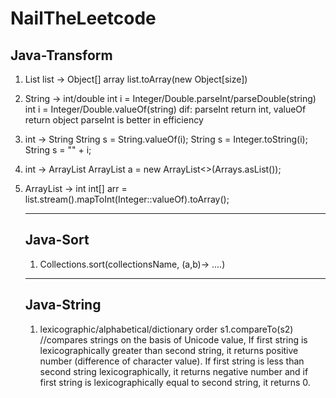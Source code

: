 # NailTheLeetcode

## Java-Transform

1. List<Object> list -> Object[] array
list.toArray(new Object[size])

2. String -> int/double
int i = Integer/Double.parseInt/parseDouble(string)
int i = Integer/Double.valueOf(string)
dif: parseInt return int, valueOf return object
parseInt is better in efficiency

3. int -> String
String s = String.valueOf(i);
String s = Integer.toString(i);
String s = "" + i;

4. int -> ArrayList
ArrayList<Integer> a = new ArrayList<>(Arrays.asList());

5. ArrayList -> int
int[] arr = list.stream().mapToInt(Integer::valueOf).toArray();
----
## Java-Sort
1. Collections.sort(collectionsName, (a,b)-> ....)
----
## Java-String
1. lexicographic/alphabetical/dictionary order
s1.compareTo(s2) 
//compares strings on the basis of Unicode value, If first string is lexicographically greater than second string, it returns positive number (difference of character value). If first string is less than second string lexicographically, it returns negative number and if first string is lexicographically equal to second string, it returns 0.
